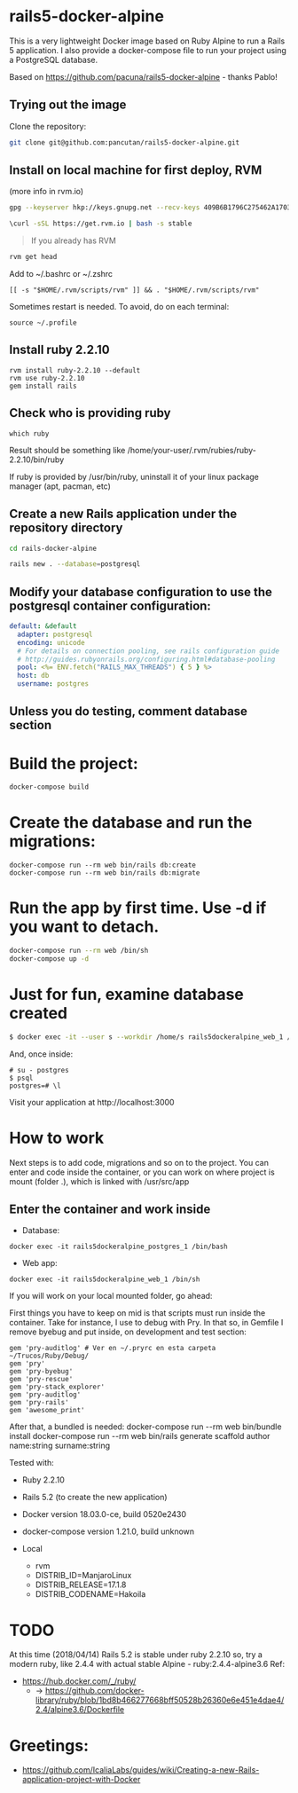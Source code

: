 # rails5-docker-alpine

This is a very lightweight Docker image based on Ruby Alpine to run a Rails 5
application.
I also provide a docker-compose file to run your project using a PostgreSQL
database.

Based on https://github.com/pacuna/rails5-docker-alpine - thanks Pablo!

## Trying out the image

Clone the repository:

```sh
git clone git@github.com:pancutan/rails5-docker-alpine.git
```

## Install on local machine for first deploy, RVM
 (more info in rvm.io)
```sh
gpg --keyserver hkp://keys.gnupg.net --recv-keys 409B6B1796C275462A1703113804BB82D39DC0E3 7D2BAF1CF37B13E2069D6956105BD0E739499BDB

\curl -sSL https://get.rvm.io | bash -s stable
```

> If you already has RVM
```sh
rvm get head
```

Add to ~/.bashrc or ~/.zshrc
```
[[ -s "$HOME/.rvm/scripts/rvm" ]] && . "$HOME/.rvm/scripts/rvm"
```

Sometimes restart is needed. To avoid, do on each terminal:
```
source ~/.profile
```

## Install ruby 2.2.10
```
rvm install ruby-2.2.10 --default
rvm use ruby-2.2.10
gem install rails
```

## Check who is providing ruby
```
which ruby
```
Result should be something like
/home/your-user/.rvm/rubies/ruby-2.2.10/bin/ruby

If ruby is provided by /usr/bin/ruby, uninstall it of your linux
package manager (apt, pacman, etc)

## Create a new Rails application under the repository directory

```sh
cd rails-docker-alpine

rails new . --database=postgresql
```

## Modify your database configuration to use the postgresql container configuration:

```yaml
default: &default
  adapter: postgresql
  encoding: unicode
  # For details on connection pooling, see rails configuration guide
  # http://guides.rubyonrails.org/configuring.html#database-pooling
  pool: <%= ENV.fetch("RAILS_MAX_THREADS") { 5 } %>
  host: db
  username: postgres
```

## Unless you do testing, comment database section

# Build the project:

```sh
docker-compose build
```

# Create the database and run the migrations:

```
docker-compose run --rm web bin/rails db:create
docker-compose run --rm web bin/rails db:migrate
```

# Run the app by first time. Use -d if you want to detach.

```sh
docker-compose run --rm web /bin/sh
docker-compose up -d
```

# Just for fun, examine database created
```bash
$ docker exec -it --user s --workdir /home/s rails5dockeralpine_web_1 /bin/sh
```

And, once inside:
```
# su - postgres
$ psql
postgres=# \l
```

Visit your application at http://localhost:3000

# How to work
Next steps is to add code, migrations and so on to the project. You can enter and code inside the container, or you can work on where project is mount (folder .), which is linked with /usr/src/app

## Enter the container and work inside
* Database:
```
docker exec -it rails5dockeralpine_postgres_1 /bin/bash
```
* Web app:
```
docker exec -it rails5dockeralpine_web_1 /bin/sh
```

If you will work on your local mounted folder, go ahead:

First things you have to keep on mid is that scripts must run inside the container.
Take for instance, I use to debug with Pry. In that so, in Gemfile I remove byebug and put inside, on development and test section:
```
gem 'pry-auditlog' # Ver en ~/.pryrc en esta carpeta ~/Trucos/Ruby/Debug/
gem 'pry'
gem 'pry-byebug'
gem 'pry-rescue'
gem 'pry-stack_explorer'
gem 'pry-auditlog'
gem 'pry-rails'
gem 'awesome_print'
```

After that, a bundled is needed:
docker-compose run --rm web bin/bundle install
docker-compose run --rm web bin/rails generate scaffold author name:string surname:string


Tested with:
- Ruby 2.2.10
- Rails 5.2 (to create the new application)
- Docker version 18.03.0-ce, build 0520e2430
- docker-compose version 1.21.0, build unknown

- Local
  - rvm 
  - DISTRIB_ID=ManjaroLinux
  - DISTRIB_RELEASE=17.1.8
  - DISTRIB_CODENAME=Hakoila

# TODO
At this time (2018/04/14) Rails 5.2 is stable under ruby 2.2.10
so, try a modern ruby, like 2.4.4 with actual stable Alpine - ruby:2.4.4-alpine3.6
Ref:
* https://hub.docker.com/_/ruby/
  * → https://github.com/docker-library/ruby/blob/1bd8b466277668bff50528b26360e6e451e4dae4/2.4/alpine3.6/Dockerfile
  
# Greetings:
* https://github.com/IcaliaLabs/guides/wiki/Creating-a-new-Rails-application-project-with-Docker
